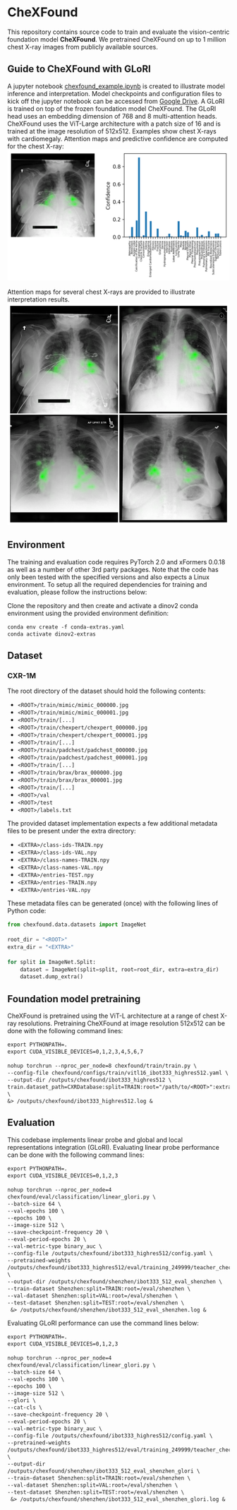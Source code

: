 # CheXFound

This repository contains source code to train and evaluate the vision-centric foundation model **CheXFound**. 
We pretrained CheXFound on up to 1 million chest X-ray images from publicly available sources. 

## Guide to CheXFound with GLoRI

A jupyter notebook [chexfound_example.ipynb](./notebooks/chexfound_example.ipynb)  is created to illustrate model inference and interpretation.
Model checkpoints and configuration files to kick off the jupyter notebook can be accessed from [Google Drive](https://drive.google.com/drive/folders/1GX2BWbujuVABtVpSZ4PTBykGULzrw806?usp=sharing).
A GLoRI is trained on top of the frozen foundation model CheXFound.
The GLoRI head uses an embedding dimension of 768 and 8 multi-attention heads.
CheXFound uses the ViT-Large architecture with a patch size of 16 and is trained at the image resolution of 512x512.
Examples show chest X-rays with cardiomegaly. Attention maps and predictive confidence are computed for the chest X-ray:
![predictive_confidence](/notebooks/predictive_confidence.png)

Attention maps for several chest X-rays are provided to illustrate interpretation results.
![glori_attns](/notebooks/glori_attns.png)

## Environment
The training and evaluation code requires PyTorch 2.0 and xFormers 0.0.18 as well as a number of other 3rd party packages. 
Note that the code has only been tested with the specified versions and also expects a Linux environment. 
To setup all the required dependencies for training and evaluation, please follow the instructions below:

Clone the repository and then create and activate a dinov2 conda environment using the provided environment definition:
```commandline
conda env create -f conda-extras.yaml
conda activate dinov2-extras
```
## Dataset
### CXR-1M
The root directory of the dataset should hold the following contents:
- `<ROOT>/train/mimic/mimic_000000.jpg`
- `<ROOT>/train/mimic/mimic_000001.jpg`
- `<ROOT>/train/[...]`
- `<ROOT>/train/chexpert/chexpert_000000.jpg`
- `<ROOT>/train/chexpert/chexpert_000001.jpg`
- `<ROOT>/train/[...]`
- `<ROOT>/train/padchest/padchest_000000.jpg`
- `<ROOT>/train/padchest/padchest_000001.jpg`
- `<ROOT>/train/[...]`
- `<ROOT>/train/brax/brax_000000.jpg`
- `<ROOT>/train/brax/brax_000001.jpg`
- `<ROOT>/train/[...]`
- `<ROOT>/val`
- `<ROOT>/test`
- `<ROOT>/labels.txt`

The provided dataset implementation expects a few additional metadata files to be present under the extra directory:
- `<EXTRA>/class-ids-TRAIN.npy`
- `<EXTRA>/class-ids-VAL.npy`
- `<EXTRA>/class-names-TRAIN.npy`
- `<EXTRA>/class-names-VAL.npy`
- `<EXTRA>/entries-TEST.npy`
- `<EXTRA>/entries-TRAIN.npy`
- `<EXTRA>/entries-VAL.npy`

These metadata files can be generated (once) with the following lines of Python code:

```python
from chexfound.data.datasets import ImageNet

root_dir = "<ROOT>"
extra_dir = "<EXTRA>"

for split in ImageNet.Split:
    dataset = ImageNet(split=split, root=root_dir, extra=extra_dir)
    dataset.dump_extra()
```

## Foundation model pretraining
CheXFound is pretrained using the ViT-L architecture at a range of chest X-ray resolutions.
Pretraining CheXFound at image resolution 512x512 can be done with the following command lines:
```commandline
export PYTHONPATH=.
export CUDA_VISIBLE_DEVICES=0,1,2,3,4,5,6,7

nohup torchrun --nproc_per_node=8 chexfound/train/train.py \
--config-file chexfound/configs/train/vitl16_ibot333_highres512.yaml \
--output-dir /outputs/chexfound/ibot333_highres512 \
train.dataset_path=CXRDatabase:split=TRAIN:root="/path/to/<ROOT>":extra="/path/to/<EXTRA>" \
&> /outputs/chexfound/ibot333_highres512.log &
```

## Evaluation
This codebase implements linear probe and global and local representations integration (GLoRI).
Evaluating linear probe performance can be done with the following command lines:
```commandline
export PYTHONPATH=.
export CUDA_VISIBLE_DEVICES=0,1,2,3

nohup torchrun --nproc_per_node=4 chexfound/eval/classification/linear_glori.py \
--batch-size 64 \
--val-epochs 100 \
--epochs 100 \
--image-size 512 \
--save-checkpoint-frequency 20 \
--eval-period-epochs 20 \
--val-metric-type binary_auc \
--config-file /outputs/chexfound/ibot333_highres512/config.yaml \
--pretrained-weights /outputs/chexfound/ibot333_highres512/eval/training_249999/teacher_checkpoint.pth \
--output-dir /outputs/chexfound/shenzhen/ibot333_512_eval_shenzhen \
--train-dataset Shenzhen:split=TRAIN:root=/eval/shenzhen \
--val-dataset Shenzhen:split=VAL:root=/eval/shenzhen \
--test-dataset Shenzhen:split=TEST:root=/eval/shenzhen \
 &> /outputs/chexfound/shenzhen/ibot333_512_eval_shenzhen.log &
```

Evaluating GLoRI performance can use the command lines below:
```commandline
export PYTHONPATH=.
export CUDA_VISIBLE_DEVICES=0,1,2,3

nohup torchrun --nproc_per_node=4 chexfound/eval/classification/linear_glori.py \
--batch-size 64 \
--val-epochs 100 \
--epochs 100 \
--image-size 512 \
--glori \
--cat-cls \
--save-checkpoint-frequency 20 \
--eval-period-epochs 20 \
--val-metric-type binary_auc \
--config-file /outputs/chexfound/ibot333_highres512/config.yaml \
--pretrained-weights /outputs/chexfound/ibot333_highres512/eval/training_249999/teacher_checkpoint.pth \
--output-dir /outputs/chexfound/shenzhen/ibot333_512_eval_shenzhen_glori \
--train-dataset Shenzhen:split=TRAIN:root=/eval/shenzhen \
--val-dataset Shenzhen:split=VAL:root=/eval/shenzhen \
--test-dataset Shenzhen:split=TEST:root=/eval/shenzhen \
 &> /outputs/chexfound/shenzhen/ibot333_512_eval_shenzhen_glori.log &
```
